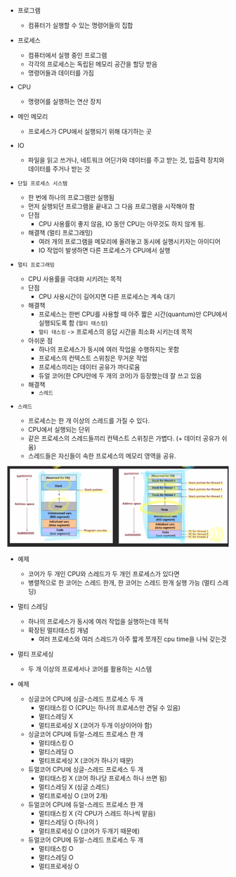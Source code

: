 - 프로그램
  - 컴퓨터가 실행할 수 있는 명령어들의 집합
- 프로세스
  - 컴퓨터에서 실행 중인 프로그램
  - 각각의 프로세스는 독립된 메모리 공간을 할당 받음
  - 명령어들과 데이터를 가짐
- CPU
  - 명령어를 실행하는 연산 장치
- 메인 메모리
  - 프로세스가 CPU에서 실행되기 위해 대기하는 곳
- IO
  - 파일을 읽고 쓰거나, 네트워크 어딘가와 데이터를 주고 받는 것, 입출력 장치와 데이터를 주거나 받는 것


- `단일 프로세스 시스템`
  - 한 번에 하나의 프로그램만 실행됨
  - 먼저 실행되던 프로그램을 끝내고 그 다음 프로그램을 시작해야 함
  - 단점
    - CPU 사용률이 좋지 않음, IO 동안 CPU는 아무것도 하지 않게 됨.
  - 해결책 (멀티 프로그래밍)
    - 여러 개의 프로그램을 메모리에 올려놓고 동시에 실행시키자는 아이디어
    - IO 작업이 발생하면 다른 프로세스가 CPU에서 실행
- `멀티 프로그래밍`
  - CPU 사용률을 극대화 시키려는 목적
  - 단점
    - CPU 사용시간이 길어지면 다른 프로세스는 계속 대기
  - 해결책
    - 프로세스는 한번 CPU를 사용할 때 아주 짧은 시간(quantum)만 CPU에서 실행되도록 함 (`멀티 태스킹`)
    - `멀티 태스킹` -> 프로세스의 응답 시간을 최소화 시키는데 목적
  - 아쉬운 점
    - 하나의 프로세스가 동시에 여러 작업을 수행하지는 못함
    - 프로세스의 컨텍스트 스위칭은 무거운 작업
    - 프로세스끼리는 데이터 공유가 까다로움
    - 듀얼 코어(한 CPU안에 두 개의 코어)가 등장했는데 잘 쓰고 있음
  - 해결책
    - `스레드`

- `스레드`
  - 프로세스는 한 개 이상의 스레드를 가질 수 있다.
  - CPU에서 실행되는 단위
  - 같은 프로세스의 스레드들끼리 컨텍스트 스위칭은 가볍다. (+ 데이터 공유가 쉬움)
  - 스레드들은 자신들이 속한 프로세스의 메모리 영역을 공유.

![img.png](images/img.png)

- 예제
  - 코어가 두 개인 CPU와 스레드가 두 개인 프로세스가 있다면
  - 병렬적으로 한 코어는 스레드 한개, 한 코어는 스레드 한개 실행 가능 (멀티 스레딩)

- 멀티 스레딩
  - 하나의 프로세스가 동시에 여러 작업을 실행하는데 목적
  - 확장된 멀티태스킹 개념
    - 여러 프로세스와 여러 스레드가 아주 짧게 쪼개진 cpu time을 나눠 갖는것

- 멀티 프로세싱
  - 두 개 이상의 프로세서나 코어를 활용하는 시스템

- 예제
  - 싱글코어 CPU에 싱글-스레드 프로세스 두 개
    - 멀티태스킹 O (CPU는 하나의 프로세스만 견딜 수 있음)
    - 멀티스레딩 X
    - 멀티프로세싱 X (코어가 두개 이상이어야 함)
  - 싱글코어 CPU에 듀얼-스레드 프로세스 한 개
    - 멀티태스킹 O
    - 멀티스레딩 O
    - 멀티프로세싱 X (코어가 하나기 때문)
  - 듀얼코어 CPU에 싱글-스레드 프로세스 두 개
    - 멀티태스킹 X (코어 하나당 프로세스 하나 쓰면 됨)
    - 멀티스레딩 X (싱글 스레드)
    - 멀티프로세싱 O (코어 2개)
  - 듀얼코어 CPU에 듀얼-스레드 프로세스 한 개
    - 멀티태스킹 X (각 CPU가 스레드 하나씩 맡음)
    - 멀티스레딩 O (하나의 )
    - 멀티프로세싱 O (코어가 두개기 때문에)
  - 듀얼코어 CPU에 듀얼-스레드 프로세스 두 개
    - 멀티태스킹 O
    - 멀티스레딩 O
    - 멀티프로세싱 O